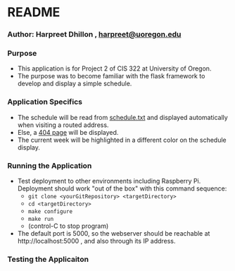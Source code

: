 # README #

### Author: Harpreet Dhillon , harpreet@uoregon.edu ###

### Purpose ###
* This application is for Project 2 of CIS 322 at University of Oregon.
* The purpose was to become familiar with the flask framework to develop and display a simple schedule.

### Application Specifics ###
* The schedule will be read from [schedule.txt](/data/schedule.txt) and displayed automatically when visiting a routed address.
* Else, a [404 page](/templates/page_not_found.html) will be displayed.
* The current week will be highlighted in a different color on the schedule display.

### Running the Application ###
* Test deployment to other environments including Raspberry Pi.  Deployment 
  should work "out of the box" with this command sequence:
  * `git clone <yourGitRepository> <targetDirectory>`
  * `cd <targetDirectory>`
  * `make configure`
  * `make run`
  * (control-C to stop program)
* The default port is 5000, so the webserver should be reachable at http://localhost:5000 , and also through its IP address.
 
### Testing the Applicaiton ###

